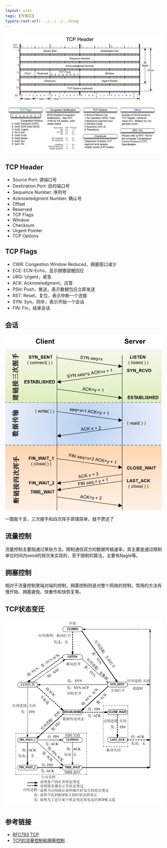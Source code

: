 ```yaml
---
layout: wiki
tags: [传输层]
typora-root-url: ../../../../blog
---
```


![](/media/img/TCP_Header.jpeg)

## TCP Header

* Source Port: 源端口号
* Destination Port: 目的端口号
* Sequence Number: 序列号
* Acknowledgment Number: 确认号
* Offset
* Reserved
* TCP Flags
* Window
* Checksum
* Urgent Pointer
* TCP Options

## TCP Flags

* CWR: Congestion Window Reduced，拥塞窗口减少
* ECE: ECN-Echo，显示拥塞提醒回应
* URG: Urgent，紧急
* ACK: Acknowledgment，应答
* PSH: Push，推送，表示数据包应立即发送
* RST: Reset，复位，表示中断一个连接
* SYN: Syn，同步，表示开始一个会话
* FIN: Fin，结束会话

## 会话

![](/media/img/TCP_Transfer.jpeg)

一图胜千言，三次握手和四次挥手原理简单，就不赘述了



## 流量控制

流量控制主要指通过某些方法，限制通信双方的数据传输速率，其主要是通过限制单位时间内send的频次来实现的，至于限制的算法，主要有Nagle等。

## 拥塞控制

相对于流量控制里端对端的控制，拥塞控制则是对整个网络的控制，常用的方法有慢开始、拥塞避免、快重传和快恢复等。


## TCP状态变迁

![](/media/img/TCP_Status.png)


## 参考链接

* [RFC793 TCP](https://www.rfc-editor.org/info/rfc793)
* [TCP的流量控制和拥塞控制](http://blog.sina.com.cn/s/blog_6988593e01015wu0.html)

